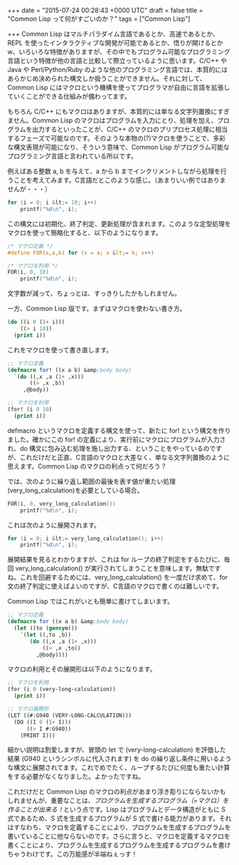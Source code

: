 
+++
date = "2015-07-24 00:28:43 +0000 UTC"
draft = false
title = "Common Lisp って何がすごいのか？"
tags = ["Common Lisp"]

+++
Common Lisp はマルチパラダイム言語であるとか、高速であるとか、REPL を使ったインタラクティブな開発が可能であるとか、悟りが開けるとかw、いろいろな特徴がありますが、その中でもプログラム可能なプログラミング言語という特徴が他の言語と比較して際立っているように思います。C/C++ や Java や Perl/Python/Ruby のような他のプログラミング言語では、本質的にはあらかじめ決められた構文しか扱うことができません。それに対して、Common Lisp にはマクロという機構を使ってプログラマが自由に言語を拡張していくことができる仕組みが備わってます。

もちろん C/C++ にもマクロはありますが、本質的には単なる文字列置換にすぎません。Common Lisp のマクロはプログラムを入力にとり、処理を加え、プログラムを出力するといったことが、C/C++ のマクロのプリプロセス処理に相当するフェーズで可能なのです。そのような本物の(?)マクロを使うことで、多彩な構文表現が可能になり、そういう意味で、Common Lisp がプログラム可能なプログラミング言語と言われている所以です。

例えばある整数 a, b を与えて、a から b までインクリメントしながら処理を行うことを考えてみます。C言語だとこのような感じ。（あまりいい例ではありませんが・・・）

```c
for (i = 0; i &lt;= 10; i++)
    printf("%d\n", i);

```


この構文には初期化、終了判定、更新処理が含まれます。このような定型処理をマクロを使って簡略化すると、以下のようになります。

```c
/* マクロ定義 */
#define FOR(x,a,b) for (x = a; x &lt;= b; x++)

/* マクロを利用 */
FOR(i, 0, 10)
    printf("%d\n", i);

```


文字数が減って、ちょっとは、すっきりしたかもしれません。

一方、Common Lisp 版です。まずはマクロを使わない書き方。

```lisp
(do ((i 0 (1+ i)))
    ((> i 10))
  (print i))

```


これをマクロを使って書き直します。

```lisp
;; マクロ定義
(defmacro for! ((x a b) &amp;body body)
  `(do ((,x ,a (1+ ,x)))
       ((> ,x ,b))
     ,@body))

;; マクロを利用
(for! (i 0 10)
  (print i))

```


defmacro というマクロを定義する構文を使って、新たに for! という構文を作りました。確かにこの for! の定義により、実行前にマクロにプログラムが入力され、do 構文に包み込む処理を施し出力する、ということをやっているのですが、これだけだと正直、C言語のマクロと大差なく、単なる文字列置換のように思えます。Common Lisp のマクロの利点って何だろう？

では、次のように繰り返し範囲の最後を表す値が重たい処理(very_long_calculation)を必要としている場合。

```c
FOR(i, 0, very_long_calculation())
    printf("%d\n", i);

```


これは次のように展開されます。

```c
for (i = 0; i &lt;= very_long_calculation(); i++)
    printf("%d\n", i);

```


展開結果を見るとわかりますが、これは for ループの終了判定をするたびに、毎回 very_long_calculation() が実行されてしまうことを意味します。無駄ですね。これを回避するためには、very_long_calculation() を一度だけ求めて、for 文の終了判定に使えばよいのですが、C言語のマクロで書くのは難しいです。

Common Lisp ではこれがいとも簡単に書けてしまいます。

```lisp
;; マクロ定義
(defmacro for ((x a b) &amp;body body)
  (let ((to (gensym)))
    `(let ((,to ,b)) 
       (do ((,x ,a (1+ ,x)))
           ((> ,x ,to))
         ,@body))))

```


マクロの利用とその展開形は以下のようになります。

```lisp
;; マクロを利用
(for (i 0 (very-long-calculation))
  (print i))

;; マクロ展開形
(LET ((#:G940 (VERY-LONG-CALCULATION)))
  (DO ((I 0 (1+ I))) 
      ((> I #:G940)) 
    (PRINT I)))

```


細かい説明は割愛しますが、冒頭の let で (very-long-calculation) を評価した結果 (G940 というシンボルに代入されます) を do の繰り返し条件に用いるような構文に展開されてます。これでめでたく、ループするたびに何度も重たい計算をする必要がなくなりました。よかったですね。

これだけだと Common Lisp のマクロの利点があまり浮き彫りにならないかもしれませんが、重要なことは、<em>プログラムを生成するプログラム（=マクロ）を作ることが出来る！</em>という点です。Lisp はプログラムとデータ構造がともに S 式であるため、S 式を生成するプログラムが S 式で書ける能力があります。それはすなわち、マクロを定義することにより、プログラムを生成するプログラムを書いていることに他ならないのです。さらに言うと、マクロを定義するマクロを書くことにより、プログラムを生成するプログラムを生成するプログラムを書けちゃうわけです。この万能感が半端ねぇっす！


